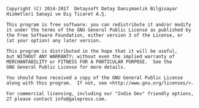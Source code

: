 
    Copyright (C) 2014-2017  Detaysoft Detay Danışmanlık Bilgisayar Hizmetleri Sanayi ve Dış Ticaret A.Ş.

    This program is free software: you can redistribute it and/or modify
    it under the terms of the GNU General Public License as published by
    the Free Software Foundation, either version 3 of the License, or
    (at your option) any later version.

    This program is distributed in the hope that it will be useful,
    but WITHOUT ANY WARRANTY; without even the implied warranty of
    MERCHANTABILITY or FITNESS FOR A PARTICULAR PURPOSE.  See the
    GNU General Public License for more details.

    You should have received a copy of the GNU General Public License
    along with this program.  If not, see <http://www.gnu.org/licenses/>.

    For commercial licensing, including our "Indie Dev" friendly options,
    27 please contact info@galepress.com.
